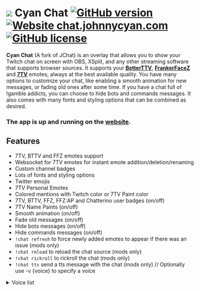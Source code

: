# [![](https://raw.githubusercontent.com/Johnnycyan/cyan-chat/main/src/img/CyanChat40.webp)](#) Cyan Chat [![GitHub version](https://img.shields.io/badge/release-v2.3.4-blue)](#) [![Website chat.johnnycyan.com](https://img.shields.io/website?url=https%3A%2F%2Fchat.johnnycyan.com%2Findex.html)](https://chat.johnnycyan.com) [![GitHub license](https://img.shields.io/github/license/Johnnycyan/cyan-chat)](https://github.com/Johnnycyan/cyan-chat/blob/main/LICENSE)

**Cyan Chat** (A fork of JChat) is an overlay that allows you to show your Twitch chat on screen with OBS, XSplit, and any other streaming software that supports browser sources. It supports your [**BetterTTV**](https://betterttv.com/), [**FrankerFaceZ**](https://www.frankerfacez.com/) and [**7TV**](https://7tv.app/) emotes, always at the best available quality. You have many options to customize your chat, like enabling a smooth animation for new messages, or fading old ones after some time. If you have a chat full of !gamble addicts, you can choose to hide bots and commands messages. It also comes with many fonts and styling options that can be combined as desired.
### The app is up and running on the [website](https://chat.johnnycyan.com).

## Features
- 7TV, BTTV and FFZ emotes support
- Websocket for 7TV emotes for instant emote addition/deletion/renaming
- Custom channel badges
- Lots of fonts and styling options
- Twitter emojis
- 7TV Personal Emotes
- Colored mentions with Twitch color or 7TV Paint color
- 7TV, BTTV, FFZ, FFZ:AP and Chatterino user badges (on/off)
- 7TV Name Paints (on/off)
- Smooth animation (on/off)
- Fade old messages (on/off)
- Hide bots messages (on/off)
- Hide commands messages (on/off)
- `!chat refresh` to force newly added emotes to appear if there was an issue (mods only)
- `!chat reload` to reload the chat source (mods only)
- `!chat rickroll` to rickroll the chat (mods only)
- `!chat tts` send a tts message with the chat (mods only) // Optionally use -v {voice} to specify a voice

<details>
<summary>Voice list</summary>

- Brian
- Ivy
- Justin
- Russell
- Nicole
- Emma
- Amy
- Joanna
- Salli
- Kimberly
- Kendra
- Joey
- Mizuki (Japanese)
- Chantal (French)
- Mathieu (French)
- Maxim (Russian)
- Hans (German)
- Raveena (Indian)

</details>